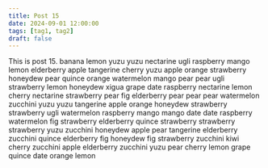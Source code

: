 ```yaml
---
title: Post 15
date: 2024-09-01 12:00:00
tags: [tag1, tag2]
draft: false
---
```

This is post 15.
banana
lemon
yuzu
yuzu
nectarine
ugli
raspberry
mango
lemon
elderberry
apple
tangerine
cherry
yuzu
apple
orange
strawberry
honeydew
pear
quince
orange
watermelon
mango
pear
pear
ugli
strawberry
lemon
honeydew
xigua
grape
date
raspberry
nectarine
lemon
cherry
nectarine
strawberry
pear
fig
elderberry
pear
pear
pear
watermelon
zucchini
yuzu
yuzu
tangerine
apple
orange
honeydew
strawberry
strawberry
ugli
watermelon
raspberry
mango
mango
date
date
raspberry
watermelon
fig
strawberry
elderberry
quince
strawberry
strawberry
strawberry
yuzu
zucchini
honeydew
apple
pear
tangerine
elderberry
zucchini
quince
elderberry
fig
honeydew
fig
strawberry
zucchini
kiwi
cherry
zucchini
apple
elderberry
zucchini
yuzu
pear
cherry
lemon
grape
quince
date
orange
lemon
